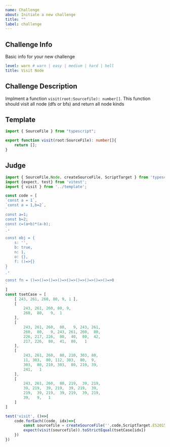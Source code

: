 ```yaml
---
name: Challenge
about: Initiate a new challenge
title: ""
label: challenge
---
```


## Challenge Info

Basic info for your new challenge

```yaml
level: warn # warn | easy | medium | hard | hell
title: Visit Node
```

## Challenge Description

Implment a function `visit(root:Sourcefile): number[]`. This function should visit all node (dfs or bfs) and return all node kinds

## Template

```typescript
import { SourceFile } from "typescript";

export function visit(root:SourceFile): number[]{
    return [];
}
```

## Judge

```typescript
import { SourceFile,Node, createSourceFile, ScriptTarget } from 'typescript';
import {expect, test} from 'vitest';
import { visit } from '../template';

const code = [
`const a = 1`,
`const a = 1,b=2`,
`
const a=1;
const b=2;
const c=(a+b)*(a-b);
`,
`
const obj = {
    s: '',
    b: true,
    n: 1,
    o: {},
    f: ()=>{}
}
`,
`
const fn = ()=>()=>()=>()=>()=>()=>()=>()=>()=>0
`
]
const tsetCase = [
    [ 243, 261, 260, 80, 9, 1 ],
    [
        243, 261, 260, 80, 9,
        260,  80,   9,  1
    ],
    [
        243, 261, 260,  80,   9, 243, 261,
        260,  80,   9, 243, 261, 260,  80,
        226, 217, 226,  80,  40,  80,  42,
        217, 226,  80,  41,  80,   1
    ],
    [
        243, 261, 260,  80, 210, 303, 80,
        11, 303,  80, 112, 303,  80,  9,
        303,  80, 210, 303,  80, 219, 39,
        241,   1
    ],
    [
        243, 261, 260,  80, 219,  39, 219,
        39, 219,  39, 219,  39, 219,  39,
        219,  39, 219,  39, 219,  39, 219,
        39,   9,   1
    ]
]

test('visit', ()=>{
    code.forEach((code, idx)=>{
        const sourcefile = createSourceFile('',code,ScriptTarget.ES2015);
        expect(visit(sourcefile)).toStrictEqual(tsetCase[idx])
    })
})
```